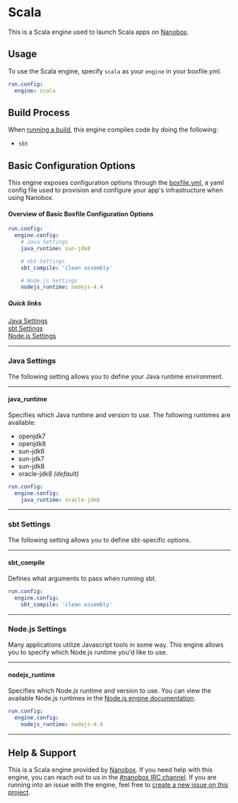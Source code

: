 # Scala

This is a Scala engine used to launch Scala apps on [Nanobox](http://nanobox.io).

## Usage
To use the Scala engine, specify `scala` as your `engine` in your boxfile.yml.

```yaml
run.config:
  engine: scala
```

## Build Process
When [running a build](https://docs.nanboox.io/cli/build/), this engine compiles code by doing the following:

- `sbt`


## Basic Configuration Options

This engine exposes configuration options through the [boxfile.yml](http://docs.nanobox.io/app-config/boxfile/), a yaml config file used to provision and configure your app's infrastructure when using Nanobox.


#### Overview of Basic Boxfile Configuration Options
```yaml
run.config:
  engine.config:
    # Java Settings
    java_runtime: sun-jdk8

    # sbt Settings
    sbt_compile: 'clean assembly'

    # Node.js Settings
    nodejs_runtime: nodejs-4.4
```

##### Quick links
[Java Settings](#java-settings)  
[sbt Settings](#sbt-settings)  
[Node.js Settings](#nodejs-settings)

---

### Java Settings
The following setting allows you to define your Java runtime environment.

---

#### java_runtime
Specifies which Java runtime and version to use. The following runtimes are available:

- openjdk7
- openjdk8
- sun-jdk6
- sun-jdk7
- sun-jdk8
- oracle-jdk8 *(default)*

```yaml
run.config:
  engine.config:
    java_runtime: oracle-jdk8
```

---

### sbt Settings
The following setting allows you to define sbt-specific options.

---

#### sbt_compile
Defines what arguments to pass when running sbt.

```yaml
run.config:
  engine.config:
    sbt_compile: 'clean assembly'
```

---

### Node.js Settings
Many applications utilize Javascript tools in some way. This engine allows you to specify which Node.js runtime you'd like to use.

---

#### nodejs_runtime
Specifies which Node.js runtime and version to use. You can view the available Node.js runtimes in the [Node.js engine documentation](https://github.com/nanobox-io/nanobox-engine-nodejs#runtime).

```yaml
run.config:
  engine.config:
    nodejs_runtime: nodejs-4.4
```

---

## Help & Support
This is a Scala engine provided by [Nanobox](http://nanobox.io). If you need help with this engine, you can reach out to us in the [#nanobox IRC channel](http://webchat.freenode.net/?channels=nanobox). If you are running into an issue with the engine, feel free to [create a new issue on this project](https://github.com/nanobox-io/nanobox-engine-scala/issues/new).

